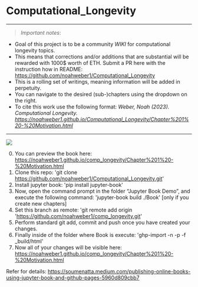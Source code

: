 # Computational_Longevity

***
>*Important notes*:
* Goal of this project is to be a community *WIKI* for computational longevity topics.
* This means that corrections and/or additions that are substantial will be rewarded with 1000$ worth of ETH. Submit a PR here with the instruction how in README: https://github.com/noahweber1/Computational_Longevity
* This is a rolling set of writings, meaning information will be added in perpetuity.
* You can navigate to the desired (sub-)chapters using the dropdown on the right.
* To cite this work use the following format: *Weber, Noah (2023). Computational Longevity. https://noahweber1.github.io/Computational_Longevity/Chapter%201%20-%20Motivation.html*
***

![](https://www.genengnews.com/wp-content/uploads/2019/07/205397_web.jpg)


0. You can preview the book here: https://noahweber1.github.io/comp_longevity/Chapter%201%20-%20Motivation.html
1. Clone this repo: 'git clone https://github.com/noahweber1/Computational_Longevity.git'
2. Install jupyter book: 'pip install jupyter-book' 
3. Now, open the command prompt in the folder “Jupyter Book Demo”, and execute the following command: 'jupyter-book build ./Book' [only if you create new chapters]
4. Set this branch as remote: 'git remote add origin 'https://github.com/noahweber1/comp_longevity.git'
5. Perform standard git add, commit and push once you have created your changes.
6. Finally inside of the folder where Book is execute: 'ghp-import -n -p -f _build/html'
7. Now all of your changes will be visible here:  https://noahweber1.github.io/comp_longevity/Chapter%201%20-%20Motivation.html

Refer for details: https://soumenatta.medium.com/publishing-online-books-using-jupyter-book-and-github-pages-5960d809cbb7

